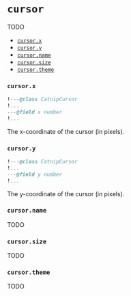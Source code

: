 # `cursor`

TODO

- [`cursor.x`](#cursorx)
- [`cursor.y`](#cursory)
- [`cursor.name`](#cursorname)
- [`cursor.size`](#cursorsize)
- [`cursor.theme`](#cursortheme)

### `cursor.x`

```lua
!---@class CatnipCursor
!...
---@field x number
!...
```

The x-coordinate of the cursor (in pixels).

### `cursor.y`

```lua
!---@class CatnipCursor
!...
---@field y number
!...
```

The y-coordinate of the cursor (in pixels).

### `cursor.name`

TODO

### `cursor.size`

TODO

### `cursor.theme`

TODO
